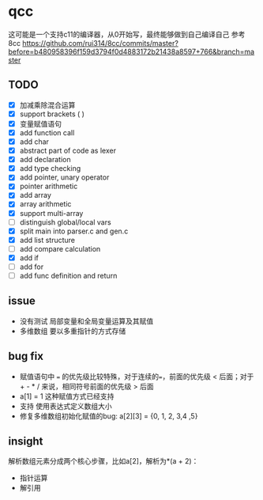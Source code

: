 <!--
 * @Author: QQYYHH
 * @Date: 2022-04-10 14:42:47
 * @LastEditTime: 2022-06-03 16:50:26
 * @LastEditors: QQYYHH
 * @Description: 
 * @FilePath: /pwn/qcc/README.md
 * welcome to my github: https://github.com/QQYYHH
-->
# qcc
这可能是一个支持c11的编译器，从0开始写，最终能够做到自己编译自己
参考 8cc
https://github.com/rui314/8cc/commits/master?before=b480958396f159d3794f0d4883172b21438a8597+766&branch=master<br>


## TODO
- [x] 加减乘除混合运算
- [x] support brackets ( )
- [x] 变量赋值语句
- [x] add function call
- [x] add char
- [x] abstract part of code as lexer
- [x] add declaration
- [x] add type checking
- [x] add pointer, unary operator
- [x] pointer arithmetic
- [x] add array
- [x] array arithmetic
- [x] support multi-array
- [ ] distinguish global/local vars
- [x] split main into parser.c and gen.c
- [x] add list structure
- [ ] add compare calculation
- [x] add if
- [ ] add for 
- [ ] add func definition and return

## issue
- 没有测试 局部变量和全局变量运算及其赋值
- 多维数组 要以多重指针的方式存储

## bug fix
- 赋值语句中 `=` 的优先级比较特殊，对于连续的`=`，前面的优先级 < 后面；对于+ - * / 来说，相同符号前面的优先级 > 后面
- a[1] = 1 这种赋值方式已经支持
- 支持 使用表达式定义数组大小
- 修复多维数组初始化赋值的bug: a[2][3] = {0, 1, 2, 3,4 ,5}

## insight
解析数组元素分成两个核心步骤，比如a[2]，解析为*(a + 2)：
- 指针运算
- 解引用
